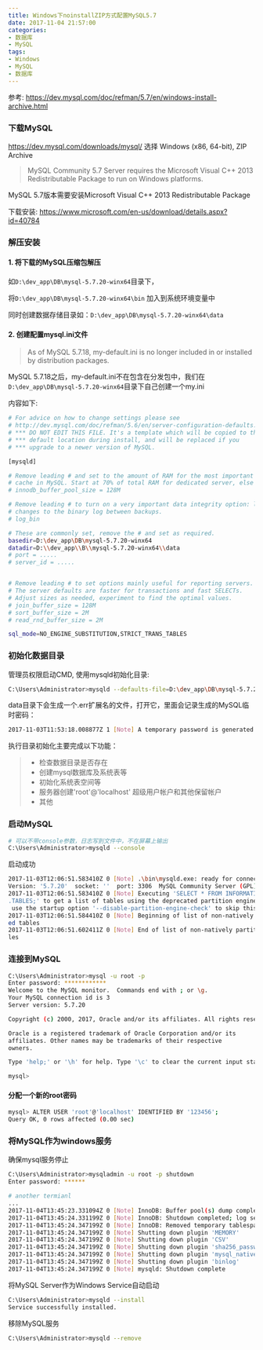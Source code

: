 ```yaml
---
title: Windows下noinstallZIP方式配置MySQL5.7
date: 2017-11-04 21:57:00
categories:
- 数据库
- MySQL
tags:
- Windows
- MySQL
- 数据库
---
```



参考: https://dev.mysql.com/doc/refman/5.7/en/windows-install-archive.html


### 下载MySQL

https://dev.mysql.com/downloads/mysql/ 选择 Windows (x86, 64-bit), ZIP Archive

> MySQL Community 5.7 Server requires the Microsoft Visual C++ 2013 Redistributable Package to run on Windows platforms.

MySQL 5.7版本需要安装Microsoft Visual C++ 2013 Redistributable Package

下载安装: https://www.microsoft.com/en-us/download/details.aspx?id=40784

<!--more-->

### 解压安装

#### 1. 将下载的MySQL压缩包解压
如`D:\dev_app\DB\mysql-5.7.20-winx64`目录下，

将`D:\dev_app\DB\mysql-5.7.20-winx64\bin` 加入到系统环境变量中

同时创建数据存储目录如：`D:\dev_app\DB\mysql-5.7.20-winx64\data`

#### 2. 创建配置mysql.ini文件

> As of MySQL 5.7.18, my-default.ini is no longer included in or installed by distribution packages.

MySQL 5.7.18之后，my-default.ini不在包含在分发包中，我们在`D:\dev_app\DB\mysql-5.7.20-winx64`目录下自己创建一个my.ini

内容如下:

```bash
# For advice on how to change settings please see
# http://dev.mysql.com/doc/refman/5.6/en/server-configuration-defaults.html
# *** DO NOT EDIT THIS FILE. It's a template which will be copied to the
# *** default location during install, and will be replaced if you
# *** upgrade to a newer version of MySQL.

[mysqld]

# Remove leading # and set to the amount of RAM for the most important data
# cache in MySQL. Start at 70% of total RAM for dedicated server, else 10%.
# innodb_buffer_pool_size = 128M

# Remove leading # to turn on a very important data integrity option: logging
# changes to the binary log between backups.
# log_bin

# These are commonly set, remove the # and set as required.
basedir=D:\dev_app\DB\mysql-5.7.20-winx64
datadir=D:\\dev_app\\B\\mysql-5.7.20-winx64\\data
# port = .....
# server_id = .....


# Remove leading # to set options mainly useful for reporting servers.
# The server defaults are faster for transactions and fast SELECTs.
# Adjust sizes as needed, experiment to find the optimal values.
# join_buffer_size = 128M
# sort_buffer_size = 2M
# read_rnd_buffer_size = 2M 

sql_mode=NO_ENGINE_SUBSTITUTION,STRICT_TRANS_TABLES 
```

### 初始化数据目录

管理员权限启动CMD, 使用mysqld初始化目录:
```bash
C:\Users\Administrator>mysqld --defaults-file=D:\dev_app\DB\mysql-5.7.20-winx64\my.ini --initialize
```
data目录下会生成一个.err扩展名的文件，打开它，里面会记录生成的MySQL临时密码：
```bash
2017-11-03T11:53:18.008877Z 1 [Note] A temporary password is generated for root@localhost: xd#pZirf&2Gk
```

执行目录初始化主要完成以下功能：

> * 检查数据目录是否存在
> * 创建mysql数据库及系统表等
> * 初始化系统表空间等
> * 服务器创建'root'@'localhost' 超级用户帐户和其他保留帐户
> * 其他

### 启动MySQL
```bash
# 可以不带console参数，日志写到文件中，不在屏幕上输出
C:\Users\Administrator>mysqld --console
```
启动成功
```bash
2017-11-03T12:06:51.583410Z 0 [Note] .\bin\mysqld.exe: ready for connections.
Version: '5.7.20'  socket: ''  port: 3306  MySQL Community Server (GPL)
2017-11-03T12:06:51.583410Z 0 [Note] Executing 'SELECT * FROM INFORMATION_SCHEMA
.TABLES;' to get a list of tables using the deprecated partition engine. You may
 use the startup option '--disable-partition-engine-check' to skip this check.
2017-11-03T12:06:51.584410Z 0 [Note] Beginning of list of non-natively partition
ed tables
2017-11-03T12:06:51.602411Z 0 [Note] End of list of non-natively partitioned tab
les
```
### 连接到MySQL
```bash
C:\Users\Administrator>mysql -u root -p
Enter password: ************
Welcome to the MySQL monitor.  Commands end with ; or \g.
Your MySQL connection id is 3
Server version: 5.7.20

Copyright (c) 2000, 2017, Oracle and/or its affiliates. All rights reserved.

Oracle is a registered trademark of Oracle Corporation and/or its
affiliates. Other names may be trademarks of their respective
owners.

Type 'help;' or '\h' for help. Type '\c' to clear the current input statement.

mysql>
```
#### 分配一个新的root密码
```bash
mysql> ALTER USER 'root'@'localhost' IDENTIFIED BY '123456';
Query OK, 0 rows affected (0.00 sec)
```
### 将MySQL作为windows服务

确保mysql服务停止

```bash
C:\Users\Administrator>mysqladmin -u root -p shutdown
Enter password: ******

# another termianl
...
2017-11-04T13:45:23.331094Z 0 [Note] InnoDB: Buffer pool(s) dump completed at 171104 21:45:23
2017-11-04T13:45:24.331199Z 0 [Note] InnoDB: Shutdown completed; log sequence number 2565405
2017-11-04T13:45:24.347199Z 0 [Note] InnoDB: Removed temporary tablespace data file: "ibtmp1"
2017-11-04T13:45:24.347199Z 0 [Note] Shutting down plugin 'MEMORY'
2017-11-04T13:45:24.347199Z 0 [Note] Shutting down plugin 'CSV'
2017-11-04T13:45:24.347199Z 0 [Note] Shutting down plugin 'sha256_password'
2017-11-04T13:45:24.347199Z 0 [Note] Shutting down plugin 'mysql_native_password'
2017-11-04T13:45:24.347199Z 0 [Note] Shutting down plugin 'binlog'
2017-11-04T13:45:24.347199Z 0 [Note] mysqld: Shutdown complete
```

将MySQL Server作为Windows Service自动启动

```bash
C:\Users\Administrator>mysqld --install
Service successfully installed.
```

移除MySQL服务
```bash
C:\Users\Administrator>mysqld --remove
```